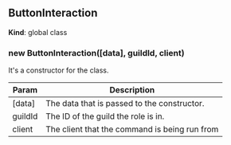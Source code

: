 <a name="ButtonInteraction"></a>

## ButtonInteraction
**Kind**: global class  
<a name="new_ButtonInteraction_new"></a>

### new ButtonInteraction([data], guildId, client)
It's a constructor for the class.


| Param | Description |
| --- | --- |
| [data] | The data that is passed to the constructor. |
| guildId | The ID of the guild the role is in. |
| client | The client that the command is being run from |

